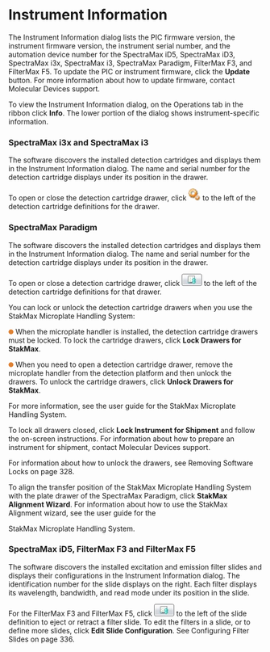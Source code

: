 # Instrument Information

The Instrument Information dialog lists the PIC firmware version, the instrument firmware version, the instrument serial number, and the automation device number for the SpectraMax iD5, SpectraMax iD3, SpectraMax i3x, SpectraMax i3, SpectraMax Paradigm, FilterMax F3, and FilterMax F5. To update the PIC or instrument firmware, click the **Update** button. For more information about how to update firmware, contact Molecular Devices support.

To view the Instrument Information dialog, on the Operations tab in the ribbon click **Info**. The lower portion of the dialog shows instrument-specific information.

### SpectraMax i3x and SpectraMax i3

The software discovers the installed detection cartridges and displays them in the Instrument Information dialog. The name and serial number for the detection cartridge displays under its position in the drawer.

To open or close the detection cartridge drawer, click ![](<../../../.gitbook/assets/0 (8).jpeg>) to the left of the detection cartridge definitions for the drawer.

### SpectraMax Paradigm

The software discovers the installed detection cartridges and displays them in the Instrument Information dialog. The name and serial number for the detection cartridge displays under its position in the drawer.

To open or close a detection cartridge drawer, click ![](<../../../.gitbook/assets/1 (6).jpeg>) to the left of the detection cartridge definitions for that drawer.

You can lock or unlock the detection cartridge drawers when you use the StakMax Microplate Handling System:

![](<../../../.gitbook/assets/2 (19).png>) When the microplate handler is installed, the detection cartridge drawers must be locked. To lock the cartridge drawers, click **Lock Drawers for StakMax**.

![](<../../../.gitbook/assets/3 (20).png>) When you need to open a detection cartridge drawer, remove the microplate handler from the detection platform and then unlock the drawers. To unlock the cartridge drawers, click **Unlock Drawers for StakMax**.

For more information, see the user guide for the StakMax Microplate Handling System.

To lock all drawers closed, click **Lock Instrument for Shipment** and follow the on-screen instructions. For information about how to prepare an instrument for shipment, contact Molecular Devices support.

For information about how to unlock the drawers, see Removing Software Locks on page 328.

To align the transfer position of the StakMax Microplate Handling System with the plate drawer of the SpectraMax Paradigm, click **StakMax Alignment Wizard**. For information about how to use the StakMax Alignment wizard, see the user guide for the

StakMax Microplate Handling System.

### SpectraMax iD5, FilterMax F3 and FilterMax F5

The software discovers the installed excitation and emission filter slides and displays their configurations in the Instrument Information dialog. The identification number for the slide displays on the right. Each filter displays its wavelength, bandwidth, and read mode under its position in the slide.

For the FilterMax F3 and FilterMax F5, click ![](<../../../.gitbook/assets/4 (5).jpeg>) to the left of the slide definition to eject or retract a filter slide. To edit the filters in a slide, or to define more slides, click **Edit Slide Configuration**. See Configuring Filter Slides on page 336.
